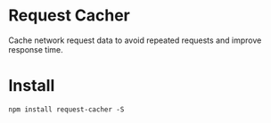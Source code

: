 # Request Cacher
Cache network request data to avoid repeated requests and improve response time.
# Install
```node
npm install request-cacher -S
```
# 
